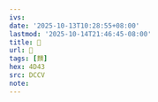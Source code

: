 ```yaml
---
ivs:
date: '2025-10-13T10:28:55+08:00'
lastmod: '2025-10-14T21:46:45-08:00'
title: 􅛰
url: 􅛰
tags: [䵃]
hex: 4D43
src: DCCV
note:
---
```

